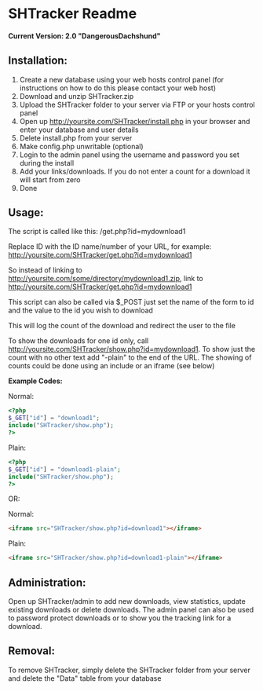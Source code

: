SHTracker Readme
================

#### Current Version: 2.0 "DangerousDachshund"

Installation:
-------------

1. Create a new database using your web hosts control panel (for instructions on how to do this please contact your web host)
2. Download and unzip SHTracker.zip
3. Upload the SHTracker folder to your server via FTP or your hosts control panel
4. Open up http://yoursite.com/SHTracker/install.php in your browser and enter your database and user details
5. Delete install.php from your server
6. Make config.php unwritable (optional)
7. Login to the admin panel using the username and password you set during the install
8. Add your links/downloads. If you do not enter a count for a download it will start from zero
9. Done

Usage:
------

The script is called like this: /get.php?id=mydownload1

Replace ID with the ID name/number of your URL, for example: http://yoursite.com/SHTracker/get.php?id=mydownload1

So instead of linking to http://yoursite.com/some/directory/mydownload1.zip, link to http://yoursite.com/SHTracker/get.php?id=mydownload1

This script can also be called via $_POST just set the name of the form to id and the value to the id you wish to download

This will log the count of the download and redirect the user to the file

To show the downloads for one id only, call http://yoursite.com/SHTracker/show.php?id=mydownload1. To show just the count with no other text add "-plain" to the end of the URL. The showing of counts could be done using an include or an iframe (see below)

**Example Codes:**

Normal:

```php
<?php
$_GET["id"] = "download1";
include("SHTracker/show.php");
?>
```

Plain:

```php
<?php
$_GET["id"] = "download1-plain";
include("SHTracker/show.php");
?>
```

OR:

Normal:

```html
<iframe src="SHTracker/show.php?id=download1"></iframe>
```

Plain:

```html
<iframe src="SHTracker/show.php?id=download1-plain"></iframe>
```

Administration:
---------------

Open up SHTracker/admin to add new downloads, view statistics, update existing downloads or delete downloads. The admin panel can also be used to password protect downloads or to show you the tracking link for a download.

Removal:
--------

To remove SHTracker, simply delete the SHTracker folder from your server and delete the "Data" table from your database
